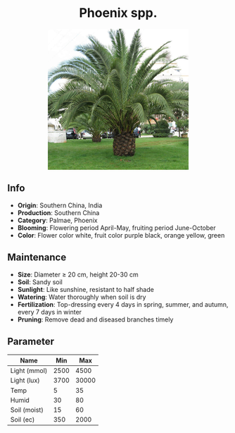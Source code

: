 <h1 align='center'>Phoenix spp.</h1>
<p align="center">
    <img 
        align='center'
        width='320'
        src="../images/phoenix spp.png" 
        alt='Phoenix spp.' />
</p>

## Info

 - **Origin**: Southern China, India
 - **Production**: Southern China
 - **Category**: Palmae, Phoenix
 - **Blooming**: Flowering period April-May, fruiting period June-October
 - **Color**: Flower color white, fruit color purple black, orange yellow, green

## Maintenance

 - **Size**: Diameter ≥ 20 cm, height 20-30 cm
 - **Soil**: Sandy soil
 - **Sunlight**: Like sunshine, resistant to half shade
 - **Watering**: Water thoroughly when soil is dry
 - **Fertilization**: Top-dressing every 4 days in spring, summer, and autumn, every 7 days in winter
 - **Pruning**: Remove dead and diseased branches timely

## Parameter

| Name         | Min  | Max   |
|--------------|------|-------|
| Light (mmol) | 2500 | 4500  |
| Light (lux)  | 3700 | 30000 |
| Temp         | 5    | 35    |
| Humid        | 30   | 80    |
| Soil (moist) | 15   | 60    |
| Soil (ec)    | 350  | 2000  |